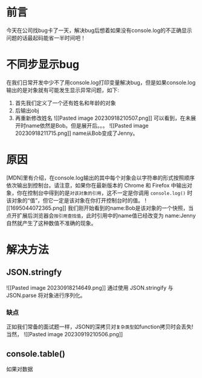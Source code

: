 # 前言
今天在公司找bug卡了一天，解决bug后想着如果没有console.log的不正确显示问题的话最起码能省一半时间吧！

# 不同步显示bug
在我们日常开发中少不了用console.log打印变量解决bug，但是如果console.log输出的是对象就有可能发生显示异常问题，如下:
1. 首先我们定义了一个还有姓名和年龄的对象
2. 后输出obj
3. 再重新修改姓名
![[Pasted image 20230918210507.png]]
可以看到，在未展开时name依然是Bob。但是展开后。。。
![[Pasted image 20230918211715.png]]
name从Bob变成了Jenny。

# 原因
 [MDN]里有介绍，在console.log输出的其中每个对象会以字符串的形式按照顺序依次输出到控制台。请注意，如果你在最新版本的 Chrome 和 Firefox 中输出对象，你在控制台中得到的是`对该对象的引用`，这不一定是你调用 `console.log()` 时该对象的“值”，但它一定是该对象在你打开控制台时的值。
![[1695044072365.png]]
 我们刚开始看到的name:Bob是该对象的一个快照，当点开扩展后浏览器会`按引用查找值`，此时引用中的name值已经改变为  name:Jenny 自然就产生了这种数值不准确的现象。
 
 # 解决方法
## JSON.stringfy
 ![[Pasted image 20230918214649.png]]
 通过使用 JSON.stringify 与 JSON.parse 将对象进行序列化。
 
### 缺点
正如我们常备的面试题一样，JSON的深拷贝对`复杂类型`如function拷贝时会丢失!当然，
![[Pasted image 20230919210506.png]]
## console.table()
如果对数据